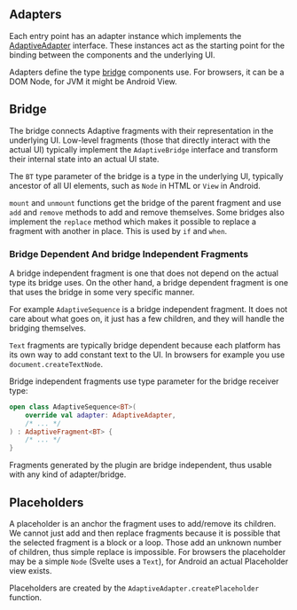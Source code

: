 ## Adapters

Each entry point has an adapter instance which implements the
[AdaptiveAdapter](/z2-core/src/commonMain/kotlin/hu/simplexion/z2/adaptive/AdaptiveAdapter.kt)
interface. These instances act as the starting point for the binding between the components and the underlying UI.

Adapters define the type [bridge](#bridge) components use. For browsers, it can be a DOM Node, for JVM
it might be Android View.

## Bridge

The bridge connects Adaptive fragments with their representation in the underlying
UI. Low-level fragments (those that directly interact with the actual UI)
typically implement the `AdaptiveBridge` interface and transform their internal
state into an actual UI state.

The `BT` type parameter of the bridge is a type in the underlying UI, typically
ancestor of all UI elements, such as `Node` in HTML or `View` in Android.

`mount` and `unmount` functions get the bridge of the parent fragment
and use `add` and `remove` methods to add and remove themselves. Some bridges
also implement the `replace` method which makes it possible to replace a
fragment with another in place. This is used by `if` and `when`.

### Bridge Dependent And bridge Independent Fragments

A bridge independent fragment is one that does not depend on the actual type
its bridge uses. On the other hand, a bridge dependent fragment is one
that uses the bridge in some very specific manner.

For example `AdaptiveSequence` is a bridge independent fragment. It does not care
about what goes on, it just has a few children, and they will handle the
bridging themselves.

`Text` fragments are typically bridge dependent because each platform has its
own way to add constant text to the UI. In browsers for example you use
`document.createTextNode`.

Bridge independent fragments use type parameter for the bridge receiver type:

```kotlin
open class AdaptiveSequence<BT>(
    override val adapter: AdaptiveAdapter,
    /* ... */
) : AdaptiveFragment<BT> {
    /* ... */
}
```

Fragments generated by the plugin are bridge independent, thus usable with any
kind of adapter/bridge.

## Placeholders

A placeholder is an anchor the fragment uses to add/remove its children. We cannot
just add and then replace fragments because it is possible that the selected
fragment is a block or a loop. Those add an unknown number of children, thus simple
replace is impossible. For browsers the placeholder may be a simple `Node`
(Svelte uses a `Text`), for Android an actual Placeholder view exists.

Placeholders are created by the `AdaptiveAdapter.createPlaceholder` function.